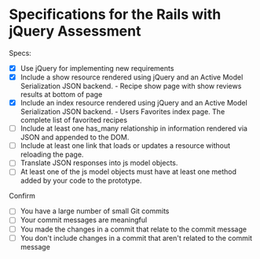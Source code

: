 # Specifications for the Rails with jQuery Assessment

Specs:
- [x] Use jQuery for implementing new requirements
- [x] Include a show resource rendered using jQuery and an Active Model Serialization JSON backend. -
        Recipe show page with show reviews results at bottom of page
- [x] Include an index resource rendered using jQuery and an Active Model Serialization JSON backend. -
        Users Favorites index page. The complete list of favorited recipes
- [ ] Include at least one has_many relationship in information rendered via JSON and appended to the DOM.
- [ ] Include at least one link that loads or updates a resource without reloading the page.
- [ ] Translate JSON responses into js model objects.
- [ ] At least one of the js model objects must have at least one method added by your code to the prototype.

Confirm
- [ ] You have a large number of small Git commits
- [ ] Your commit messages are meaningful
- [ ] You made the changes in a commit that relate to the commit message
- [ ] You don't include changes in a commit that aren't related to the commit message

